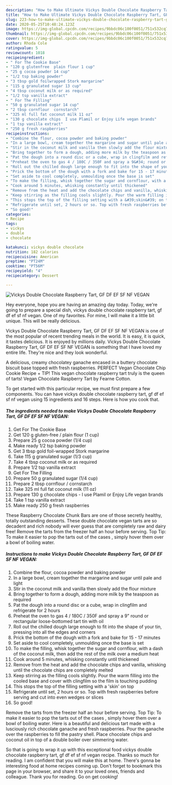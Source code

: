 ```yaml
---
description: "How to Make Ultimate Vickys Double Chocolate Raspberry Tart, GF DF EF SF NF VEGAN"
title: "How to Make Ultimate Vickys Double Chocolate Raspberry Tart, GF DF EF SF NF VEGAN"
slug: 223-how-to-make-ultimate-vickys-double-chocolate-raspberry-tart-gf-df-ef-sf-nf-vegan
date: 2020-05-25T10:48:24.123Z
image: https://img-global.cpcdn.com/recipes/9bbdc06c100f0051/751x532cq70/vickys-double-chocolate-raspberry-tart-gf-df-ef-sf-nf-vegan-recipe-main-photo.jpg
thumbnail: https://img-global.cpcdn.com/recipes/9bbdc06c100f0051/751x532cq70/vickys-double-chocolate-raspberry-tart-gf-df-ef-sf-nf-vegan-recipe-main-photo.jpg
cover: https://img-global.cpcdn.com/recipes/9bbdc06c100f0051/751x532cq70/vickys-double-chocolate-raspberry-tart-gf-df-ef-sf-nf-vegan-recipe-main-photo.jpg
author: Rhoda Cole
ratingvalue: 5
reviewcount: 1018
recipeingredient:
- " For The Cookie Base"
- "120 g glutenfree  plain flour 1 cup"
- "25 g cocoa powder 14 cup"
- "1/2 tsp baking powder"
- "3 tbsp gold foilwrapped Stork margarine"
- "115 g granulated sugar 13 cup"
- "4 tbsp coconut milk or as required"
- "1/2 tsp vanilla extract"
- " For The Filling"
- "50 g granulated sugar 14 cup"
- "2 tbsp cornflour  cornstarch"
- "325 ml full fat coconut milk 11 oz"
- "130 g chocolate chips  I use Plamil or Enjoy Life vegan brands"
- "1 tsp vanilla extract"
- "250 g fresh raspberries"
recipeinstructions:
- "Combine the flour, cocoa powder and baking powder"
- "In a large bowl, cream together the margarine and sugar until pale and light"
- "Stir in the coconut milk and vanilla then slowly add the flour mixture"
- "Bring together to form a dough, adding more milk by the teaspoon as required"
- "Pat the dough into a round disc or a cube, wrap in clingfilm and refrigerate for 2 hours"
- "Preheat the oven to gas 4 / 180C / 350F and spray a 9&#34; round or rectangular loose-bottomed tart tin with oil"
- "Roll out the chilled dough large enough to fit into the shape of your tin, pressing into all the edges and corners"
- "Prick the bottom of the dough with a fork and bake for 15 - 17 minutes"
- "Set aside to cool completely, unmoulding once the base is set"
- "To make the filling, whisk together the sugar and cornflour, with a dash of the coconut milk, then add the rest of the milk over a medium heat"
- "Cook around 5 minutes, whisking constantly until thickened"
- "Remove from the heat and add the chocolate chips and vanilla, whisking until the chocolate chips are completely melted"
- "Keep stirring as the filling cools slightly. Pour the warm filling into the cooled base and cover with clingfilm so the film is touching pudding"
- "This stops the top of the filling setting with a &#39;skin&#39; on top"
- "Refrigerate until set, 2 hours or so. Top with fresh raspberries before serving and cut into even wedges or slices"
- "So good!"
categories:
- Recipe
tags:
- vickys
- double
- chocolate

katakunci: vickys double chocolate 
nutrition: 182 calories
recipecuisine: American
preptime: "PT24M"
cooktime: "PT56M"
recipeyield: "4"
recipecategory: Dessert

---
```



![Vickys Double Chocolate Raspberry Tart, GF DF EF SF NF VEGAN](https://img-global.cpcdn.com/recipes/9bbdc06c100f0051/751x532cq70/vickys-double-chocolate-raspberry-tart-gf-df-ef-sf-nf-vegan-recipe-main-photo.jpg)

Hey everyone, hope you are having an amazing day today. Today, we're going to prepare a special dish, vickys double chocolate raspberry tart, gf df ef sf nf vegan. One of my favorites. For mine, I will make it a little bit unique. This will be really delicious.

Vickys Double Chocolate Raspberry Tart, GF DF EF SF NF VEGAN is one of the most popular of recent trending meals in the world. It is easy, it is quick, it tastes delicious. It is enjoyed by millions daily. Vickys Double Chocolate Raspberry Tart, GF DF EF SF NF VEGAN is something that I have loved my entire life. They're nice and they look wonderful.

A delicious, creamy chocolatey ganache encased in a buttery chocolate biscuit base topped with fresh raspberries. PERFECT Vegan Chocolate Chip Cookie Recipe + TIP! This vegan chocolate raspberry tart truly is the queen of tarts! Vegan Chocolate Raspberry Tart by Fearne Cotton.


To get started with this particular recipe, we must first prepare a few components. You can have vickys double chocolate raspberry tart, gf df ef sf nf vegan using 15 ingredients and 16 steps. Here is how you cook that.

<!--inarticleads1-->

##### The ingredients needed to make Vickys Double Chocolate Raspberry Tart, GF DF EF SF NF VEGAN:

1. Get  For The Cookie Base
1. Get 120 g gluten-free / plain flour (1 cup)
1. Prepare 25 g cocoa powder (1/4 cup)
1. Make ready 1/2 tsp baking powder
1. Get 3 tbsp gold foil-wrapped Stork margarine
1. Take 115 g granulated sugar (1/3 cup)
1. Take 4 tbsp coconut milk or as required
1. Prepare 1/2 tsp vanilla extract
1. Get  For The Filling
1. Prepare 50 g granulated sugar (1/4 cup)
1. Prepare 2 tbsp cornflour / cornstarch
1. Take 325 ml full fat coconut milk (11 oz)
1. Prepare 130 g chocolate chips - I use Plamil or Enjoy Life vegan brands
1. Take 1 tsp vanilla extract
1. Make ready 250 g fresh raspberries


These Raspberry Chocolate Chunk Bars are one of those secretly healthy, totally outstanding desserts. These double chocolate vegan tarts are so decadent and rich nobody will ever guess that are completely raw and dairy free! Remove the tarts from the freezer half an hour before serving. Top Tip: To make it easier to pop the tarts out of the cases , simply hover them over a bowl of boiling water. 

<!--inarticleads2-->

##### Instructions to make Vickys Double Chocolate Raspberry Tart, GF DF EF SF NF VEGAN:

1. Combine the flour, cocoa powder and baking powder
1. In a large bowl, cream together the margarine and sugar until pale and light
1. Stir in the coconut milk and vanilla then slowly add the flour mixture
1. Bring together to form a dough, adding more milk by the teaspoon as required
1. Pat the dough into a round disc or a cube, wrap in clingfilm and refrigerate for 2 hours
1. Preheat the oven to gas 4 / 180C / 350F and spray a 9&#34; round or rectangular loose-bottomed tart tin with oil
1. Roll out the chilled dough large enough to fit into the shape of your tin, pressing into all the edges and corners
1. Prick the bottom of the dough with a fork and bake for 15 - 17 minutes
1. Set aside to cool completely, unmoulding once the base is set
1. To make the filling, whisk together the sugar and cornflour, with a dash of the coconut milk, then add the rest of the milk over a medium heat
1. Cook around 5 minutes, whisking constantly until thickened
1. Remove from the heat and add the chocolate chips and vanilla, whisking until the chocolate chips are completely melted
1. Keep stirring as the filling cools slightly. Pour the warm filling into the cooled base and cover with clingfilm so the film is touching pudding
1. This stops the top of the filling setting with a &#39;skin&#39; on top
1. Refrigerate until set, 2 hours or so. Top with fresh raspberries before serving and cut into even wedges or slices
1. So good!


Remove the tarts from the freezer half an hour before serving. Top Tip: To make it easier to pop the tarts out of the cases , simply hover them over a bowl of boiling water. Here is a beautiful and delicious tart made with a lusciously rich chocolate ganache and fresh raspberries. Pour the ganache over the raspberries to fill the pastry shell. Place chocolate chips and coconut oil in top of a double boiler over simmering water. 

So that is going to wrap it up with this exceptional food vickys double chocolate raspberry tart, gf df ef sf nf vegan recipe. Thanks so much for reading. I am confident that you will make this at home. There's gonna be interesting food at home recipes coming up. Don't forget to bookmark this page in your browser, and share it to your loved ones, friends and colleague. Thank you for reading. Go on get cooking!

